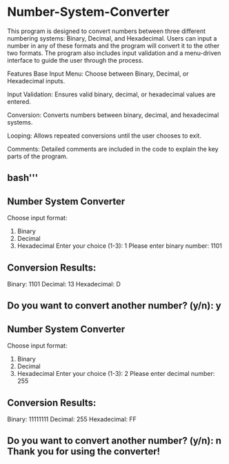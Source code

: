# Number-System-Converter 

This program is designed to convert numbers between three different numbering systems: Binary, Decimal, and Hexadecimal. Users can input a number in any of these formats and the program will convert it to the other two formats. The program also includes input validation and a menu-driven interface to guide the user through the process.

Features
Base Input Menu: Choose between Binary, Decimal, or Hexadecimal inputs.

Input Validation: Ensures valid binary, decimal, or hexadecimal values are entered.

Conversion: Converts numbers between binary, decimal, and hexadecimal systems.

Looping: Allows repeated conversions until the user chooses to exit.

Comments: Detailed comments are included in the code to explain the key parts of the program.

bash'''
--------------------------------
Number System Converter
--------------------------------
Choose input format:
1. Binary
2. Decimal
3. Hexadecimal
Enter your choice (1-3): 1
Please enter binary number: 1101 

Conversion Results:
--------------------------------
Binary:      1101
Decimal:     13
Hexadecimal: D

Do you want to convert another number? (y/n): y
--------------------------------
Number System Converter
--------------------------------
Choose input format:
1. Binary
2. Decimal
3. Hexadecimal
Enter your choice (1-3): 2
Please enter decimal number: 255

Conversion Results:
--------------------------------
Binary:      11111111
Decimal:     255
Hexadecimal: FF

Do you want to convert another number? (y/n): n
Thank you for using the converter!
--------------------------------
